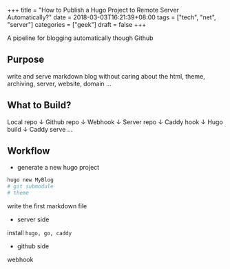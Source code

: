 +++
title = "How to Publish a Hugo Project to Remote Server Automatically?"
date = 2018-03-03T16:21:39+08:00
tags = ["tech", "net", "server"]
categories = ["geek"]
draft = false
+++

A pipeline for blogging automatically though Github

## Purpose

write and serve markdown blog without caring about the html, theme, archiving, server, website, domain ...

<!--more-->

## What to Build?

Local repo
  ↓
Github repo
  ↓
Webhook 
  ↓
Server repo 
  ↓
Caddy hook
  ↓
Hugo build
  ↓
Caddy serve
...

## Workflow

- generate a new hugo project

```bash
hugo new MyBlog
# git submodule
# theme
```

write the first markdown file

- server side

install `hugo, go, caddy`


- github side

webhook


